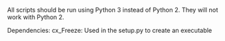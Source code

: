 All scripts should be run using Python 3 instead of Python 2. They will not work with Python 2.

Dependencies:
	cx_Freeze: Used in the setup.py to create an executable
